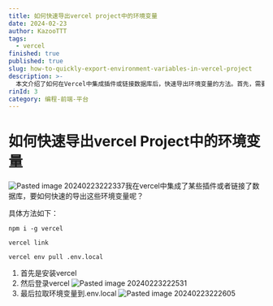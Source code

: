 ```yaml
---
title: 如何快速导出vercel project中的环境变量
date: 2024-02-23
author: KazooTTT
tags:
  - vercel
finished: true
published: true
slug: how-to-quickly-export-environment-variables-in-vercel-project
description: >-
  本文介绍了如何在Vercel中集成插件或链接数据库后，快速导出环境变量的方法。首先，需要全局安装Vercel，然后通过命令链接Vercel账户，并拉取环境变量到本地的.env.local文件中。这一过程简化了环境变量的管理，提高了开发效率。
rinId: 3
category: 编程-前端-平台
---
```


# 如何快速导出vercel Project中的环境变量

![Pasted image 20240223222337](https://pictures.kazoottt.top/2024/02/20240223-45a401aedb0bd0b7e4a1bc708cc368a9.png)我在vercel中集成了某些插件或者链接了数据库，要如何快速的导出这些环境变量呢？

具体方法如下：

``` shell
npm i -g vercel

vercel link

vercel env pull .env.local
```

1. 首先是安装vercel
2. 然后登录vercel ![Pasted image 20240223222531](https://pictures.kazoottt.top/2024/02/20240223-d958cd13a2bb101e2c056074826d1f37.png)
3. 最后拉取环境变量到.env.local
   ![Pasted image 20240223222605](https://pictures.kazoottt.top/2024/02/20240223-da07828b4f8288c2015ae659271c8b06.png)
